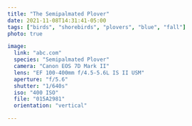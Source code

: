 ```yaml
---
title: "The Semipalmated Plover"
date: 2021-11-08T14:31:41-05:00
tags: ["birds", "shorebirds", "plovers", "blue", "fall"]
photo: true

image:
  link: "abc.com"
  species: "Semipalmated Plover"
  camera: "Canon EOS 7D Mark II"
  lens: "EF 100-400mm f/4.5-5.6L IS II USM"
  aperture: "f/5.6"
  shutter: "1/640s"
  iso: "400 ISO"
  file: "015A2981"
  orientation: "vertical"

---
```

